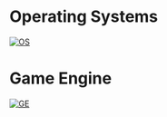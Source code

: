 # Operating Systems
[![OS](https://skillicons.dev/icons?i=arch,windows,ubuntu&perline=3)](https://skillicons.dev)
# Game Engine
[![GE](https://skillicons.dev/icons?i=unity&perline=1)](https://skillicons.dev)
